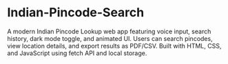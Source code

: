 # Indian-Pincode-Search
A modern Indian Pincode Lookup web app featuring voice input, search history, dark mode toggle, and animated UI. Users can search pincodes, view location details, and export results as PDF/CSV. Built with HTML, CSS, and JavaScript using fetch API and local storage.
